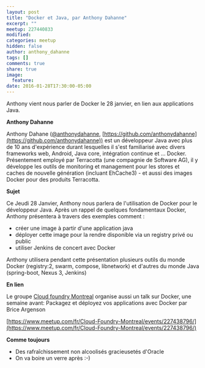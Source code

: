 ```yaml
---
layout: post
title: "Docker et Java, par Anthony Dahanne"
excerpt: ""
meetup: 227440833
modified:
categories: meetup
hidden: false
author: anthony_dahanne
tags: []
comments: true
share: true
image:
  feature:
date: 2016-01-28T17:30:00-05:00
---
```


Anthony vient nous parler de Docker le 28 janvier, en lien aux applications Java.

__Anthony Dahanne__

Anthony Dahane ([@anthonydahanne](https://twitter.com/anthonydahanne), [https://github.com/anthonydahanne](https://github.com/anthonydahanne)) est un développeur Java avec plus de 10 ans d'expérience durant lesquelles il s'est familiarisé avec divers frameworks web, Android, Java core, intégration continue et ... Docker. Présentement employé par Terracotta (une compagnie de Software AG), il y développe les outils de monitoring et management pour les stores et caches de nouvelle génération (incluant EhCache3) - et aussi des images Docker pour des produits Terracotta.

__Sujet__

Ce Jeudi 28 Janvier, Anthony nous parlera de l'utilisation de Docker pour le développeur Java. Après un rappel de quelques fondamentaux Docker, Anthony présentera à travers des exemples comment :

* créer une image à partir d'une application java
* déployer cette image pour la rendre disponible via un registry privé ou public
* utiliser Jenkins de concert avec Docker

Anthony utilisera pendant cette présentation plusieurs outils du monde Docker (registry:2, swarm, compose, libnetwork) et d'autres du monde Java (spring-boot, Nexus 3, Jenkins)

__En lien__

Le groupe [Cloud foundry Montreal](https://www.meetup.com/fr/Cloud-Foundry-Montreal) organise aussi un talk sur Docker, une semaine avant: Packagez et déployez vos applications avec Docker par Brice Argenson

[https://www.meetup.com/fr/Cloud-Foundry-Montreal/events/227438796/](https://www.meetup.com/fr/Cloud-Foundry-Montreal/events/227438796/)

__Comme toujours__

* Des rafraîchissement non alcoolisés gracieusetés d'Oracle
* On va boire un verre après :-)
